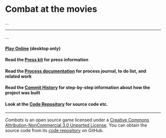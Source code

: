 # Combat at the movies

_..._

---

...

#### [Play Online](https://pippinbarr.github.io/combat-at-the-movies/) (desktop only)

#### Read the [Press kit](https://github.com/pippinbarr/combat-at-the-movies/blob/master/press/README.md) for press information
#### Read the [Process documentation](https://github.com/pippinbarr/combat-at-the-movies/blob/master/process/README.md) for process journal, to do list, and related work
#### Read the [Commit History](https://github.com/pippinbarr/combat-at-the-movies/commits/master) for step-by-step information about how the project was built
#### Look at the [Code Repository](https://github.com/pippinbarr/combat-at-the-movies) for source code etc.

---

_Combats_ is an open source game licensed under a [Creative Commons Attribution-NonCommercial 3.0 Unported License](http://creativecommons.org/licenses/by-nc/3.0/). You can obtain the source code from its [code repository](https://github.com/pippinbarr/combat-at-the-movies) on GitHub.
